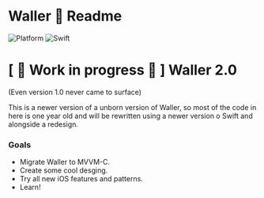# Waller  Readme

![Platform](https://img.shields.io/badge/platform-iOS-red.svg)
![Swift](https://img.shields.io/badge/language-Swift%205.0-orange.svg)

# \[ 🚧 Work in progress 🚧 \] Waller 2.0 
(Even version 1.0 never came to surface)

This is a newer version of a unborn version of Waller, so most of the code in here is one year old and will be rewritten using a newer version o Swift and alongside a redesign.

### Goals
* Migrate Waller to MVVM-C.
* Create some cool desging.
* Try all new iOS features and patterns.
* Learn!
